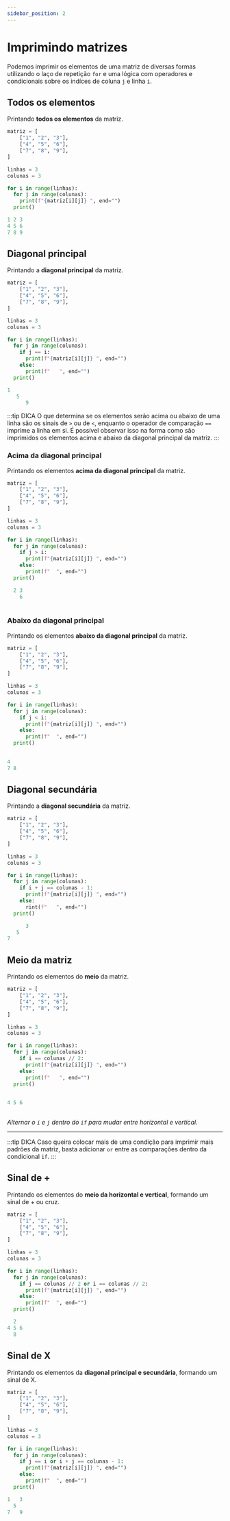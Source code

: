 ```yaml
---
sidebar_position: 2
---
```


# Imprimindo matrizes

Podemos imprimir os elementos de uma matriz de diversas formas utilizando o laço de repetição `for` e uma lógica com operadores e condicionais sobre os indíces de coluna `j` e linha `i`.

## Todos os elementos

Printando **todos os elementos** da matriz.

```py title="/matrix/print.py"
matriz = [ 
    ["1", "2", "3"], 
    ["4", "5", "6"],
    ["7", "8", "9"],
]

linhas = 3
colunas = 3

for i in range(linhas):
  for j in range(colunas):
    print(f"{matriz[i][j]} ", end="")
  print()
```
```py title="Output"
1 2 3 
4 5 6 
7 8 9 
```

## Diagonal principal

Printando a **diagonal principal** da matriz.

```py title="/matrix/print.py"
matriz = [ 
    ["1", "2", "3"], 
    ["4", "5", "6"],
    ["7", "8", "9"],
]

linhas = 3
colunas = 3

for i in range(linhas):
  for j in range(colunas):
    if j == i:
      print(f"{matriz[i][j]} ", end="")
    else:
      print(f"   ", end="")
  print()
```
```py title="Output"
1       
   5    
      9 
```

:::tip DICA
O que determina se os elementos serão acima ou abaixo de uma linha são os sinais de `>` ou de `<`, enquanto o operador de comparação `==` imprime a linha em si.
É possível observar isso na forma como são imprimidos os elementos acima e abaixo da diagonal principal da matriz.
:::

### Acima da diagonal principal

Printando os elementos **acima da diagonal principal** da matriz.

```py title="/matrix/print.py"
matriz = [ 
    ["1", "2", "3"], 
    ["4", "5", "6"],
    ["7", "8", "9"],
]

linhas = 3
colunas = 3

for i in range(linhas):
  for j in range(colunas):
    if j > i:
      print(f"{matriz[i][j]} ", end="")
    else:
      print(f"  ", end="")
  print()
```
```py title="Output"
  2 3 
    6 
      
```

### Abaixo da diagonal principal

Printando os elementos **abaixo da diagonal principal** da matriz.

```py title="/matrix/print.py"
matriz = [ 
    ["1", "2", "3"], 
    ["4", "5", "6"],
    ["7", "8", "9"],
]

linhas = 3
colunas = 3

for i in range(linhas):
  for j in range(colunas):
    if j < i:
      print(f"{matriz[i][j]} ", end="")
    else:
      print(f"  ", end="")
  print()
```
```py title="Output"
      
4     
7 8   
```

## Diagonal secundária

Printando a **diagonal secundária** da matriz.

```py title="/matrix/print.py"
matriz = [ 
    ["1", "2", "3"], 
    ["4", "5", "6"],
    ["7", "8", "9"],
]

linhas = 3
colunas = 3

for i in range(linhas):
  for j in range(colunas):
    if i + j == colunas - 1:
      print(f"{matriz[i][j]} ", end="")
    else:
      rint(f"   ", end="")
  print()
```
```py title="Output"
      3 
   5    
7       
```

## Meio da matriz

Printando os elementos do **meio** da matriz.

```py title="/matrix/print.py"
matriz = [ 
    ["1", "2", "3"], 
    ["4", "5", "6"],
    ["7", "8", "9"],
]

linhas = 3
colunas = 3

for i in range(linhas):
  for j in range(colunas):
    if i == colunas // 2:
      print(f"{matriz[i][j]} ", end="")
    else:
      print(f"   ", end="")
  print()
```
```py title="Output"
         
4 5 6 
         
```

_Alternar o `i` e `j` dentro do `if` para mudar entre horizontal e vertical._

---
:::tip DICA
Caso queira colocar mais de uma condição para imprimir mais padrões da matriz, basta adicionar `or` entre as comparações dentro da condicional `if`.
:::

## Sinal de +

Printando os elementos do **meio da horizontal e vertical**, formando um sinal de + ou cruz.

```py title="/matrix/print.py"
matriz = [ 
    ["1", "2", "3"], 
    ["4", "5", "6"],
    ["7", "8", "9"],
]

linhas = 3
colunas = 3

for i in range(linhas):
  for j in range(colunas):
    if j == colunas // 2 or i == colunas // 2:
      print(f"{matriz[i][j]} ", end="")
    else:
      print(f"  ", end="")
  print()
```
```py title="Output"
  2   
4 5 6 
  8   
```

## Sinal de X

Printando os elementos da **diagonal principal e secundária**, formando um sinal de X.

```py title="/matrix/print.py"
matriz = [ 
    ["1", "2", "3"], 
    ["4", "5", "6"],
    ["7", "8", "9"],
]

linhas = 3
colunas = 3

for i in range(linhas):
  for j in range(colunas):
    if j == i or i + j == colunas - 1:
      print(f"{matriz[i][j]} ", end="")
    else:
      print(f"  ", end="")
  print()
```
```py title="Output"
1   3 
  5   
7   9 
```




